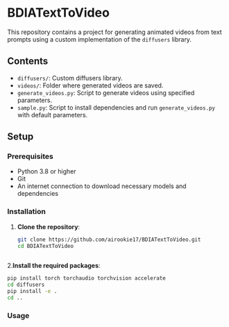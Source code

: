 # BDIATextToVideo

This repository contains a project for generating animated videos from text prompts using a custom implementation of the `diffusers` library.

## Contents

- `diffusers/`: Custom diffusers library.
- `videos/`: Folder where generated videos are saved.
- `generate_videos.py`: Script to generate videos using specified parameters.
- `sample.py`: Script to install dependencies and run `generate_videos.py` with default parameters.

## Setup

### Prerequisites

- Python 3.8 or higher
- Git
- An internet connection to download necessary models and dependencies

### Installation

1. **Clone the repository**:

   ```bash
   git clone https://github.com/airookie17/BDIATextToVideo.git
   cd BDIATextToVideo
  

2.**Install the required packages**:
  
   ```bash
   pip install torch torchaudio torchvision accelerate
   cd diffusers
   pip install -e .
   cd ..
```

### Usage


